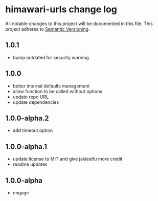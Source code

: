 # himawari-urls change log

All notable changes to this project will be documented in this file.
This project adheres to [Semantic Versioning](http://semver.org/).

## 1.0.1
* bump outdated for security warning

## 1.0.0
* better internal defaults management
* allow function to be called without options
* update repo URL
* update dependencies

## 1.0.0-alpha.2
* add timeout option

## 1.0.0-alpha.1
* update license to MIT and give jakiestfu more credit
* readme updates

## 1.0.0-alpha
* engage
